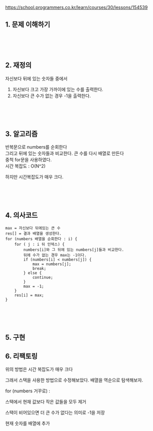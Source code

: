 https://school.programmers.co.kr/learn/courses/30/lessons/154539

## 1. 문제 이해하기



<br><br><br>

## 2. 재정의
자신보다 뒤에 있는 숫자들 중에서
1. 자신보다 크고 가장 가까이에 있는 수를 출력한다.
2. 자신보다 큰 수가 없는 경우 -1을 출력한다.


<br><br><br>

## 3. 알고리즘 
반복문으로 numbers를 순회한다  
그리고 뒤에 있는 숫자들과 비교한다. 큰 수를 다시 배열로 만든다  
중척 for문을 사용하였다.  
시간 복잡도 : O(N^2)


하지만 시간복잡도가 매우 크다.



<br><br><br>

## 4. 의사코드
```
max = 자신보다 뒤에있는 큰 수
res[] = 결과 배열을 생성한다.
for (numbers 배열을 순회한다 : i) {
    for ( j : i 뒤 인덱스) {
        numbers[i]와 그 뒤에 있는 numbers[j]들과 비교한다.
        뒤에 수가 없는 경우 max는 -1이다.
        if (numbers[i] < numbers[j]) {
            max = numbers[j];
            break;
        } else {
            continue;
        }
        max = -1;
    }
    res[i] = max;
}
```


<br><br><br>

## 5. 구현



## 6. 리팩토링
위의 방법은 시간 복잡도가 매우 크다

그래서 스택을 사용한 방법으로 수정해보았다.
배열을 역순으로 탐색해보자.

for (numbers 거꾸로) :

  스택에서 현재 값보다 작은 값들을 모두 제거

  스택이 비어있으면 더 큰 수가 없다는 의미로 -1을 저장

  현재 숫자를 배열에 추가

